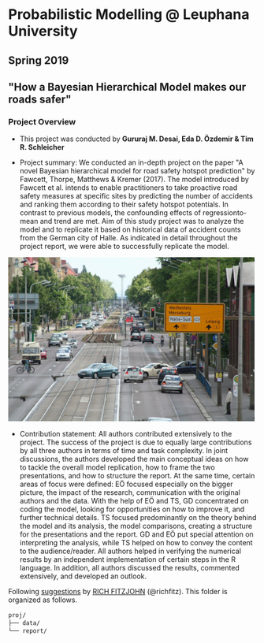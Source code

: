 # Probabilistic Modelling @ Leuphana University
## Spring 2019
## "How a Bayesian Hierarchical Model makes our roads safer"

### Project Overview

+ This project was conducted by **Gururaj M. Desai, Eda D. Özdemir & Tim R. Schleicher**

+ Project summary: We conducted an in-depth project on the paper "A novel Bayesian hierarchical model for road safety hotspot prediction" by Fawcett, Thorpe, Matthews & Kremer (2017). The model introduced by Fawcett et al. intends to enable practitioners to take proactive road safety measures at specific sites by predicting the number of accidents and ranking them according to their safety hotspot potentials. In contrast to previous models, the confounding effects of regressionto-
mean and trend are met. Aim of this study project was to analyze the model and to replicate it based on historical data of accident counts from the German city of Halle. As indicated in detail throughout the project report, we were able to successfully replicate the model.

<img src="figs/merseburger-str.jpg" width="500">

+ Contribution statement: All authors contributed extensively to the project. The success of the project is due to equally large contributions by all three authors in terms of time and task complexity. In joint discussions, the authors developed the main conceptual ideas on how to tackle the overall model replication, how to frame the two presentations, and how to structure the report. At the same time, certain areas of focus were defined: EÖ focused especially on the bigger picture, the impact of the research, communication with the original authors and the data. With the help of EÖ and TS, GD concentrated on coding the model, looking for opportunities on how to improve it, and further technical details. TS focused predominantly on the theory behind the model and its analysis, the model comparisons, creating a structure for the presentations and the report. GD and EÖ put special attention on interpreting the analysis, while TS helped on how to convey the content to the audience/reader. All authors helped in verifying the numerical results by an independent implementation of certain steps in the R language. In addition, all authors discussed the results, commented extensively, and developed an outlook.

Following [suggestions](http://nicercode.github.io/blog/2013-04-05-projects/) by [RICH FITZJOHN](http://nicercode.github.io/about/#Team) (@richfitz). This folder is organized as follows.

```
proj/
├── data/
└── report/
```
